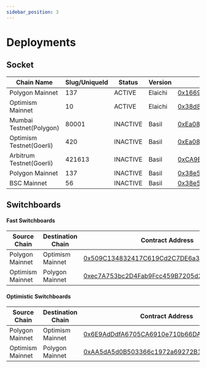 ```yaml
---
sidebar_position: 3
---
```


# Deployments

## Socket

| Chain Name               | Slug/UniqueId | Status | Version | Contract Address                                                                                                                                |
| ------------------------ | ------------- | ------ | ------- | ------------------------------------------------------------------------------------------------------------------------------------- |
| Polygon Mainnet          | 137           | ACTIVE | Elaichi   | [0x166953654e3b38C53A7e79B3813104AfABE63582](https://polygonscan.com/address/0x166953654e3b38C53A7e79B3813104AfABE63582)              |
| Optimism Mainnet         | 10            | ACTIVE | Elaichi   | [0x38d8B3b68D765dF7D49779D08C38BDD1fFF83B32](https://optimistic.etherscan.io/address/0x38d8B3b68D765dF7D49779D08C38BDD1fFF83B32)                  |
| Mumbai Testnet(Polygon)  | 80001         | INACTIVE | Basil   | [0xEa0814C572cDD329380ddf345463E3fb7E342a93](https://mumbai.polygonscan.com/address/0xEa0814C572cDD329380ddf345463E3fb7E342a93)       |
| Optimism Testnet(Goerli) | 420           | INACTIVE | Basil   | [0xEa0814C572cDD329380ddf345463E3fb7E342a93](https://goerli-optimism.etherscan.io/address/0x6F1912DC9631E8aFC89e7D95Afd7e467845FF6F2) |
| Arbitrum Testnet(Goerli) | 421613        | INACTIVE | Basil   | [0xCA9Ea302739796C223a2D6B95efB9c0Cf9E9D468](https://goerli.arbiscan.io/address/0xCA9Ea302739796C223a2D6B95efB9c0Cf9E9D468)           |
| Polygon Mainnet          | 137           | INACTIVE | Basil   | [0x38e55351Dc02320A555b137e559D71f213694c15](https://polygonscan.com/address/0x38e55351Dc02320A555b137e559D71f213694c15)              |
| BSC Mainnet              | 56            | INACTIVE | Basil   | [0x38e55351Dc02320A555b137e559D71f213694c15](https://bscscan.com/address/0x38e55351Dc02320A555b137e559D71f213694c15)                  |

## Switchboards

#### Fast Switchboards
| Source Chain             | Destination Chain |  Contract Address                                                                                                            |
| ------------------------ | ----------------- |  --------------------------------------------------------------------------------------------------------------------------- |
| Polygon Mainnet          |  Optimism Mainnet | [0x509C134832417C619Cd2C7DE6a3ee501C9F30D18](https://polygonscan.com/address/0x509C134832417C619Cd2C7DE6a3ee501C9F30D18)     |
| Optimism Mainnet         |  Polygon Mainnet  | [0xec7A753bc2D4Fab9Fcc459B7205d2FCa96b6c622](https://optimistic.etherscan.io/address/0xec7A753bc2D4Fab9Fcc459B7205d2FCa96b6c622)         |

#### Optimistic Switchboards
| Source Chain             | Destination Chain |  Contract Address                                                                                                            |
| ------------------------ | ----------------- |  --------------------------------------------------------------------------------------------------------------------------- |
| Polygon Mainnet          |  Optimism Mainnet | [0x6E9AdDdfA6705CA6910e710b66DAF8E536A811ab](https://polygonscan.com/address/0x6E9AdDdfA6705CA6910e710b66DAF8E536A811ab)     |
| Optimism Mainnet         |  Polygon Mainnet  | [0xAA5dA5d0B503366c1972a69272B1623B6299D674](https://optimistic.etherscan.io/address/0xAA5dA5d0B503366c1972a69272B1623B6299D674)         |
